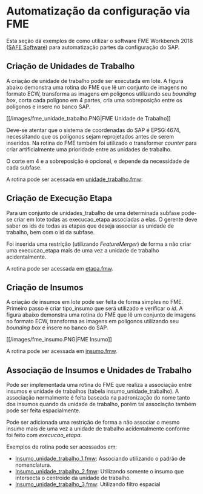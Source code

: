 # Automatização da configuração via FME

Esta seção dá exemplos de como utilizar o software FME Workbench 2018 ([SAFE Software](https://www.safe.com/)) para automatização partes da configuração do SAP.

## Criação de Unidades de Trabalho

A criação de unidade de trabalho pode ser executada em lote. A figura abaixo demonstra uma rotina do FME que lê um conjunto de imagens no formato ECW, transforma as imagens em polígonos utilizando seu _bounding box_, corta cada polígono em 4 partes, cria uma sobreposição entre os polígonos e insere no banco SAP.

[[/images/fme_unidade_trabalho.PNG|FME Unidade de Trabalho]]

Deve-se atentar que o sistema de coordenadas do SAP é EPSG:4674, necessitando que os polígonos sejam reprojetados antes de serem inseridos. Na rotina do FME também foi utilizado o transformer _counter_ para criar artificialmente uma prioridade entre as unidades de trabalho.

O corte em 4 e a sobreposição é opcional, e depende da necessidade de cada subfase. 

A rotina pode ser acessada em [unidade_trabalho.fmw](https://github.com/1cgeo/sap/wiki/fme/unidade_trabalho.fmw):

## Criação de Execução Etapa

Para um conjunto de unidades_trabalho de uma determinada subfase pode-se criar em lote todas as execucao_etapa associadas a elas. O gerente deve saber os ids de todas as etapas que deseja associar as unidade de trabalho, bem com o id da subfase.

Foi inserida uma restrição (utilizando _FeatureMerger_) de forma a não criar uma execucao_etapa mais de uma vez a unidade de trabalho acidentalmente.

A rotina pode ser acessada em [etapa.fmw](https://github.com/1cgeo/sap/wiki/fme/etapa.fmw).

## Criação de Insumos

A criação de insumos em lote pode ser feita de forma simples no FME. Primeiro passo é criar tipo_insumo que será utilizado e verificar o _id_.  A figura abaixo demonstra uma rotina do FME que lê um conjunto de imagens no formato ECW, transforma as imagens em polígonos utilizando seu _bounding box_ e insere no banco do SAP.

[[/images/fme_insumo.PNG|FME Insumo]]

A rotina pode ser acessada em [insumo.fmw](https://github.com/1cgeo/sap/wiki/fme/insumo.fmw).

## Associação de Insumos e Unidades de Trabalho

Pode ser implementada uma rotina do FME que realiza a associação entre insumos e unidade de trabalhos (tabela insumo_unidade_trabalho). A associação normalmente é feita baseada na padronização do nome tanto dos insumos quando da unidade de trabalho, porém tal associação também pode ser feita espacialmente.

Pode ser adicionada uma restrição de forma a não associar o mesmo insumo mais de uma vez a unidade de trabalho acidentalmente conforme foi feito com _execucao_etapa_.

Exemplos de rotina pode ser acessados em:
* [Insumo_unidade_trabalho_1.fmw](https://github.com/1cgeo/sap/wiki/fme/Insumo_unidade_trabalho_1.fmw): Associando utilizando o padrão de nomenclatura.
* [Insumo_unidade_trabalho_2.fmw](https://github.com/1cgeo/sap/wiki/fme/Insumo_unidade_trabalho_2.fmw): Utilizando somente o insumo que intersecta o centroide da unidade de trabalho.
* [Insumo_unidade_trabalho_3.fmw](https://github.com/1cgeo/sap/wiki/fme/Insumo_unidade_trabalho_3.fmw): Utilizando filtro espacial



